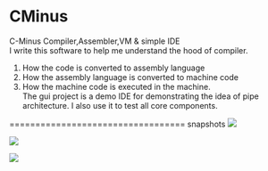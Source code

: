 CMinus
======

 C-Minus Compiler,Assembler,VM & simple IDE </br>
I write this software to help me understand the hood of compiler.</br>
1. How the code is converted to assembly language</br>
2. How the assembly language is converted to machine code</br>
3. How the machine code is executed in the machine.</br>
The gui project is a demo IDE for demonstrating the idea of pipe architecture. I also use it to test all core components.

==================================
snapshots
<img src="https://github.com/tedzhang/CMinus/blob/master/o_genasm2.jpg?raw=true"></p>

<img src="https://github.com/tedzhang/CMinus/blob/master/o_genasm3.jpg?raw=true"></p>
<img src="https://github.com/tedzhang/CMinus/blob/master/o_run.jpg?raw=true">
